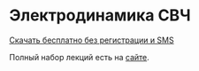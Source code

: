# Электродинамика СВЧ

[Скачать бесплатно без регистрации и SMS](https://www.dropbox.com/s/uzsstgddorh68xs/%D0%AD%D0%BB%D0%B5%D0%BA%D1%82%D1%80%D0%BE%D0%B4%D0%B8%D0%BD%D0%B0%D0%BC%D0%B8%D0%BA%D0%B0%20%D0%A1%D0%92%D0%A7.pdf?dl=1)

Полный набор лекций есть на [сайте](http://vstu-physics.github.io).
